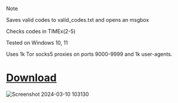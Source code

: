 > [!NOTE]
> Saves valid codes to valid_codes.txt and opens an msgbox
>
> Checks codes in TIMEx(2-5)
> 
> Tested on Windows 10, 11
> 
> Uses 1k Tor socks5 proxies on ports 9000-9999 and 1k user-agents.
> 

# [Download](https://github.com/Bt08s/Discord-Nitro-Generator/archive/refs/heads/main.zip)

![Screenshot 2024-03-10 103130](https://github.com/Bt08s/Discord-Nitro-Generator/assets/68190921/f6a70b59-f9d6-425e-a30c-069da23dcde5)
